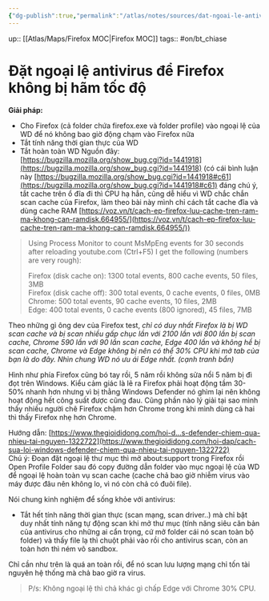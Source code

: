 ```yaml
---
{"dg-publish":true,"permalink":"/atlas/notes/sources/dat-ngoai-le-antivirus-de-firefox-khong-bi-ham-toc-do/"}
---
```


up:: [[Atlas/Maps/Firefox MOC\|Firefox MOC]]
tags:: #on/bt_chiase 

# Đặt ngoại lệ antivirus để Firefox không bị hãm tốc độ

**Giải pháp:**  
- Cho Firefox (cả folder chứa firefox.exe và folder profile) vào ngoại lệ của WD để nó không bao giờ động chạm vào Firefox nữa
- Tắt tính năng thời gian thực của WD
- Tắt hoàn toàn WD
Nguồn đây: [https://bugzilla.mozilla.org/show_bug.cgi?id=1441918](https://bugzilla.mozilla.org/show_bug.cgi?id=1441918) (có cái bình luận này [https://bugzilla.mozilla.org/show_bug.cgi?id=1441918#c61](https://bugzilla.mozilla.org/show_bug.cgi?id=1441918#c61) đáng chú ý, tắt cache trên ổ đĩa đi thì CPU hạ hẳn, cũng dễ hiểu vì WD chắc chắn scan cache của Firefox, làm theo bài này mình chỉ cách tắt cache đĩa và dùng cache RAM [https://voz.vn/t/cach-ep-firefox-luu-cache-tren-ram-ma-khong-can-ramdisk.664955/](https://voz.vn/t/cach-ep-firefox-luu-cache-tren-ram-ma-khong-can-ramdisk.664955/))

> Using Process Monitor to count MsMpEng events for 30 seconds after reloading youtube.com (Ctrl+F5) I get the following (numbers are very rough):  
>   
> Firefox (disk cache on): 1300 total events, 800 cache events, 50 files, 3MB  
> Firefox (disk cache off): 300 total events, 0 cache events, 0 files, 0MB  
> Chrome: 500 total events, 90 cache events, 10 files, 2MB  
> Edge: 400 total events, 0 cache events (800 ignored), 45 files, 7MB

  
Theo những gì ông dev của Firefox test, *chỉ có duy nhất Firefox là bị WD scan cache và bị scan nhiều gấp chục lần với 2100 lần với 800 lần bị scan cache, Chrome 590 lần với 90 lần scan cache, Edge 400 lần và không hề bị scan cache, Chrome và Edge không bị nên có thể 30% CPU khi mở tab của bạn là do đây. Nhìn chung WD nó ưu ái Edge nhất. (cạnh tranh bẩn)*  
  
Hình như phía Firefox cũng bó tay rồi, 5 năm rồi không sửa nổi 5 năm bị đì đọt trên Windows. Kiểu cảm giác là lẽ ra Firefox phải hoạt động tầm 30-50% nhanh hơn nhưng vì bị thằng Windows Defender nó ghìm lại nên không hoạt động hết công suất được cũng đau. Cũng phần nào lý giải tại sao mình thấy nhiều người chê Firefox chậm hơn Chrome trong khi mình dùng cả hai thì thấy Firefox nhẹ hơn Chrome.  
  
Hướng dẫn: [https://www.thegioididong.com/hoi-d...s-defender-chiem-qua-nhieu-tai-nguyen-1322722](https://www.thegioididong.com/hoi-dap/cach-sua-loi-windows-defender-chiem-qua-nhieu-tai-nguyen-1322722)  
Chú ý: Đoạn đặt ngoại lệ thư mục thì mở about:support trong Firefox rồi Open Profile Folder sau đó copy đường dẫn folder vào mục ngoại lệ của WD để ngoại lệ hoàn toàn vụ scan cache (cache chả bao giờ nhiễm virus vào máy được đâu nên không lo, vì nó còn chả có đuôi file).  
  
Nói chung kinh nghiệm để sống khỏe với antivirus:  
- Tắt hết tính năng thời gian thực (scan mạng, scan driver..) mà chỉ bật duy nhất tính năng tự động scan khi mở thư mục (tính năng siêu căn bản của antivirus cho những ai cẩn trọng, cứ mở folder cái nó scan toàn bộ folder) và thấy file lạ thì chuột phải vào rồi cho antivirus scan, còn an toàn hơn thì ném vô sandbox.  
  
Chỉ cần như trên là quá an toàn rồi, để nó scan lưu lượng mạng chỉ tốn tài nguyên hệ thống mà chả bao giờ ra virus.  
  
> P/s: Không ngoại lệ thì chả khác gì chấp Edge với Chrome 30% CPU.